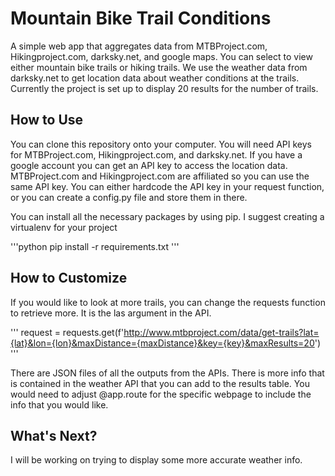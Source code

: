 # Mountain Bike Trail Conditions

A simple web app that aggregates data from MTBProject.com, Hikingproject.com, darksky.net, and google maps.   You can select to view either mountain bike trails or hiking trails.  We use the weather data from darksky.net to get location data about weather conditions at the trails. Currently the project is set up to display 20 results for the number of trails. 

## How to Use
You can clone this repository onto your computer.  You will need API keys for MTBProject.com, Hikingproject.com, and darksky.net.  If you have a google account you can get an API key to access the location data. MTBProject.com and Hikingproject.com are affiliated so you can use the same API key.  You can either hardcode the API key in your request function, or you can create a config.py file and store them in there.  

You can install all the necessary packages by using pip.  I suggest creating a virtualenv for your project

'''python
pip install -r requirements.txt
'''

## How to Customize

If you would like to look at more trails, you can change the requests function to retrieve more.  It is the las argument in the API.

'''
request = requests.get(f'http://www.mtbproject.com/data/get-trails?lat={lat}&lon={lon}&maxDistance={maxDistance}&key={key}&maxResults=20')
'''

There are JSON files of all the outputs from the APIs.  There is more info that is contained in the weather API that you can add to the results table.  You would need to adjust @app.route for the specific webpage to include the info that you would like.

## What's Next?

I will be working on trying to display some more accurate weather info.


